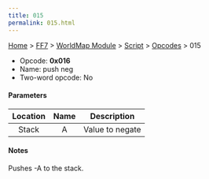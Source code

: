 ```yaml
---
title: 015
permalink: 015.html
---
```


[Home](../../../../Main%20Page.md) > [FF7](../../../../FF7.md) > [WorldMap Module](../../../WorldMap%20Module.md) > [Script](../../Script.md) > [Opcodes](../Opcodes.md) > 015

-   Opcode: **0x016**
-   Name: push neg
-   Two-word opcode: No

#### Parameters

| Location | Name |   Description   |
|:--------:|:----:|:---------------:|
|  Stack   |  A   | Value to negate |

#### Notes

Pushes -A to the stack.
